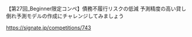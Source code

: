 【第27回_Beginner限定コンペ】債務不履行リスクの低減
予測精度の高い貸し倒れ予測モデルの作成にチャレンジしてみましょう

https://signate.jp/competitions/743
